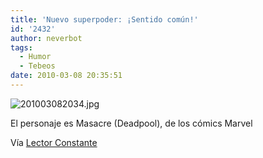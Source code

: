 ```yaml
---
title: 'Nuevo superpoder: ¡Sentido común!'
id: '2432'
author: neverbot
tags:
  - Humor
  - Tebeos
date: 2010-03-08 20:35:51
---
```


![201003082034.jpg](./201003082034.jpg)

El personaje es Masacre (Deadpool), de los cómics Marvel

Vía [Lector Constante](http://lectorconstante.tumblr.com/post/432125396/si-lo-se-lleva-ya-un-tiempo-dando-vueltas-por-la)